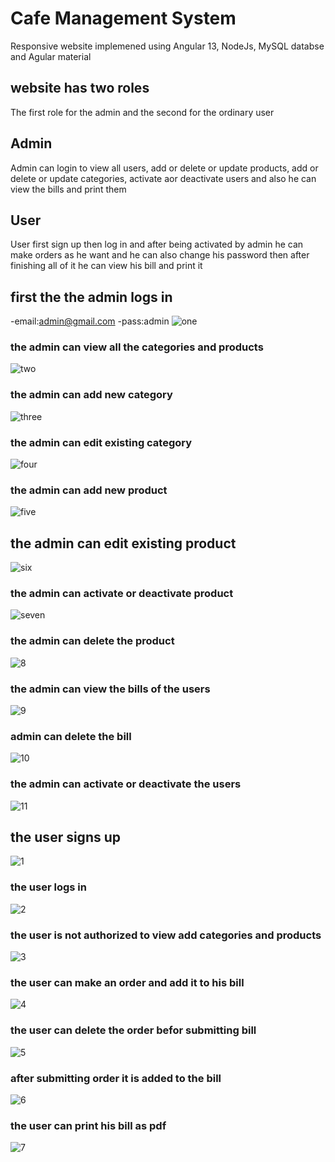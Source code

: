 # Cafe Management System

 Responsive website implemened using Angular 13, NodeJs, MySQL databse and Agular material 

## website has two roles

The first role for the admin and the second for the ordinary user

## Admin

Admin can login to view all users, add or delete or update products, add or delete or update categories, activate aor deactivate users and also he can view the bills and print them

## User

User first sign up then log in and after being activated by admin he can make orders as he want and he can also change his password then after finishing all of it he can view his bill and print it

## first the the admin logs in 
-email:admin@gmail.com
-pass:admin
![one](https://user-images.githubusercontent.com/57103852/200332396-8549a7c0-0b9c-4275-9dbb-d0d029390858.png)

### the admin can view all the categories and products
![two](https://user-images.githubusercontent.com/57103852/200333133-c50c1d11-f741-44ce-8270-c00553061117.png)

### the admin can add new category
![three](https://user-images.githubusercontent.com/57103852/200333389-cb587828-407a-41dd-8d27-cfd3c79d5cd0.png)

### the admin can edit existing category
![four](https://user-images.githubusercontent.com/57103852/200333676-9139a9f6-aab0-4191-ad55-3de7599b8835.png)

### the admin can add new product
![five](https://user-images.githubusercontent.com/57103852/200333930-54811ae1-3379-41d6-92d5-0c43d2ef51ea.png)

## the admin can edit existing product
![six](https://user-images.githubusercontent.com/57103852/200334136-2813b58b-02f5-411a-9137-54c119082457.png)

### the admin can activate or deactivate product
![seven](https://user-images.githubusercontent.com/57103852/200334355-25af398f-51c3-49d6-bf0f-60949a443d08.png)

### the admin can delete the product
![8](https://user-images.githubusercontent.com/57103852/200334596-24478e14-f0a9-4a42-8aed-e55e326fc7fa.png)

### the admin can view the bills of the users
![9](https://user-images.githubusercontent.com/57103852/200334843-57241986-25aa-4185-97a4-9e5d810f4752.png)

### admin can delete the bill
![10](https://user-images.githubusercontent.com/57103852/200335097-260d366b-39d6-4f01-82f9-40e92ca1a2b3.png)

### the admin can activate or deactivate the users
![11](https://user-images.githubusercontent.com/57103852/200335257-1255090f-684c-455b-8d12-df6023028f38.png)



## the user signs up 
![1](https://user-images.githubusercontent.com/57103852/200339489-13e475d7-aab8-4153-ac4d-a3552888c707.png)

### the user logs in
![2](https://user-images.githubusercontent.com/57103852/200339628-77634324-e76b-4cbc-bc80-a8f3476da1b8.png)

### the user is not authorized to view add categories and products 
![3](https://user-images.githubusercontent.com/57103852/200339921-3002b4b3-c426-4e43-b071-2cdd756e8734.png)

### the user can make an order and add it to his bill
![4](https://user-images.githubusercontent.com/57103852/200340073-ae162cbd-d4bf-4778-b1ce-0db64896f2d6.png)

### the user can delete the order befor submitting bill
![5](https://user-images.githubusercontent.com/57103852/200340187-90181dc4-cd4a-4f6e-93f1-125354fb3422.png)

### after submitting order it is added to the bill 
![6](https://user-images.githubusercontent.com/57103852/200340304-01292b6e-7647-4a17-8636-be64c01a9793.png)

### the user can print his bill as pdf
![7](https://user-images.githubusercontent.com/57103852/200340391-cb7cbe2b-1170-42e3-9d20-edeef1ae49d4.png)




















